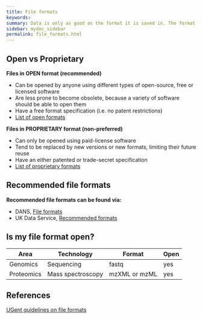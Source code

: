 ```yaml
---
title: File formats
keywords:
summary: Data is only as good as the format it is saved in. The format of a file determines which programs can be used to access it.
sidebar: mydoc_sidebar
permalink: file_formats.html
---
```


## Open vs Proprietary
**Files in OPEN format (recommended)**<br/>
* Can be opened by anyone using different types of open-source, free or licensed software
* Are less prone to become obsolete, because a variety of software should be able to open them
* Have a free format specification (i.e. no patent restrictions)
* [List of open formats](https://en.wikipedia.org/wiki/List_of_open_formats)

**Files in PROPRIETARY format (non-preferred)**<br>
* Can only be opened using paid-license software
* Tend to be replaced by new versions or new formats, limiting their future reuse
* Have an either patented or trade-secret specification
* [List of proprietary formats]( https://en.wikipedia.org/wiki/Proprietary_format)

## Recommended file formats

**Recommended file formats can be found via:**<br>
* DANS, [File formats](https://dans.knaw.nl/en/about/services/easy/information-about-depositing-data/before-depositing/file-formats)
* UK Data Service, [Recommended formats](https://www.ukdataservice.ac.uk/manage-data/format/recommended-formats)

## Is my file format open? <!--- this section needs work. Should we include the best-practice open format for each area and technology? There is no way we can include all possible file formats --->
Area | Technology | Format | Open
------|-----------|--------|-----
Genomics | Sequencing | fastq | yes
Proteomics | Mass spectroscopy | mzXML or mzML | yes

## References
[UGent guidelines on file formats](https://www.ugent.be/en/research/datamanagement/during-research/collection.htm#Fileformats)
